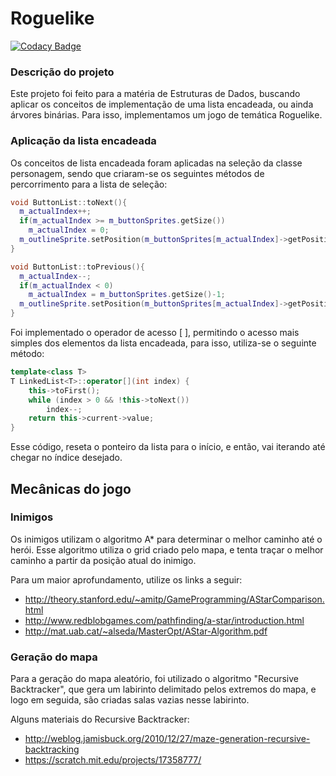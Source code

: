 # Roguelike

[![Codacy Badge](https://api.codacy.com/project/badge/Grade/8e4fe8eb2f924767a0ee0e6752d35dda)](https://www.codacy.com/app/explodingnuggets/Roguelike?utm_source=github.com&utm_medium=referral&utm_content=explodingnuggets/Roguelike&utm_campaign=badger)

### Descrição do projeto
Este projeto foi feito para a matéria de Estruturas de Dados, buscando aplicar os conceitos de implementação de uma lista encadeada, ou ainda árvores binárias. Para isso, implementamos um jogo de temática Roguelike.

### Aplicação da lista encadeada
Os conceitos de lista encadeada foram aplicadas na seleção da classe personagem, sendo que criaram-se os seguintes métodos de percorrimento para a lista de seleção:
```c++
void ButtonList::toNext(){
  m_actualIndex++;
  if(m_actualIndex >= m_buttonSprites.getSize())
    m_actualIndex = 0;
  m_outlineSprite.setPosition(m_buttonSprites[m_actualIndex]->getPosition());
}

void ButtonList::toPrevious(){
  m_actualIndex--;
  if(m_actualIndex < 0)
    m_actualIndex = m_buttonSprites.getSize()-1;
  m_outlineSprite.setPosition(m_buttonSprites[m_actualIndex]->getPosition());
}
```
Foi implementado o operador de acesso [ ], permitindo o acesso mais simples dos elementos da lista encadeada, para isso, utiliza-se o seguinte método:
```c++
template<class T>
T LinkedList<T>::operator[](int index) {
	this->toFirst();
	while (index > 0 && !this->toNext())
		index--;
	return this->current->value;
}
```
Esse código, reseta o ponteiro da lista para o início, e então, vai iterando até chegar no índice desejado.

## Mecânicas do jogo
### Inimigos
Os inimigos utilizam o algoritmo A* para determinar o melhor caminho até o herói. Esse algoritmo utiliza o grid criado pelo mapa, e tenta traçar o melhor caminho a partir da posição atual do inimigo.

Para um maior aprofundamento, utilize os links a seguir:
* http://theory.stanford.edu/~amitp/GameProgramming/AStarComparison.html
* http://www.redblobgames.com/pathfinding/a-star/introduction.html
* http://mat.uab.cat/~alseda/MasterOpt/AStar-Algorithm.pdf

### Geração do mapa
Para a geração do mapa aleatório, foi utilizado o algoritmo "Recursive Backtracker", que gera um labirinto delimitado pelos extremos do mapa, e logo em seguida, são criadas salas vazias nesse labirinto.

Alguns materiais do Recursive Backtracker:

* http://weblog.jamisbuck.org/2010/12/27/maze-generation-recursive-backtracking
* https://scratch.mit.edu/projects/17358777/
